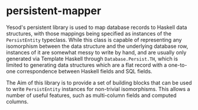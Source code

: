 # persistent-mapper

Yesod's persistent library is used to map database records to Haskell data structures, with those mappings being specified as instances of the `PersistEntity` typeclass.
While this class is capable of representing any isomorphism between the data structure and the underlying database row,
instances of it are somewhat messy to write by hand, and are usually only generated via Template Haskell through `Database.Persist.TH`,
which is limited to generating data structures which are a flat record with a one-to-one correspondence between Haskell fields and SQL fields.

The Aim of this library is to provide a set of building blocks that can be used to write `PersistEntity` instances for non-trivial isomorphisms.
This allows a number of useful features, such as multi-column fields and computed columns.
